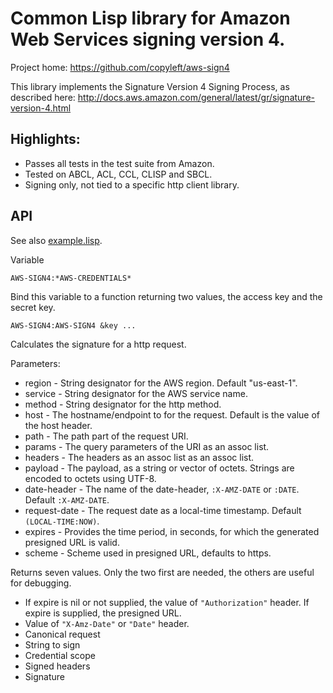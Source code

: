 Common Lisp library for Amazon Web Services signing version 4.
==============================================================

Project home: https://github.com/copyleft/aws-sign4

This library implements the Signature Version 4 Signing Process, as
described here:
http://docs.aws.amazon.com/general/latest/gr/signature-version-4.html

## Highlights:

* Passes all tests in the test suite from Amazon.
* Tested on ABCL, ACL, CCL, CLISP and SBCL.
* Signing only, not tied to a specific http client library.

## API

See also [example.lisp](example/example.lisp).

Variable
```
AWS-SIGN4:*AWS-CREDENTIALS*
```

Bind this variable to a function returning two values, the access key
and the secret key.

```
AWS-SIGN4:AWS-SIGN4 &key ...
```

Calculates the signature for a http request.

Parameters:

* region - String designator for the AWS region. Default "us-east-1".
* service - String designator for the AWS service name.
* method - String designator for the http method.
* host - The hostname/endpoint to for the request. Default is the
  value of the host header.
* path - The path part of the request URI.
* params - The query parameters of the URI as an assoc list.
* headers - The headers as an assoc list as an assoc list.
* payload - The payload, as a string or vector of octets. Strings are
  encoded to octets using UTF-8.
* date-header - The name of the date-header, `:X-AMZ-DATE` or
  `:DATE`. Default `:X-AMZ-DATE`.
* request-date - The request date as a local-time timestamp.
  Default `(LOCAL-TIME:NOW)`.
* expires - Provides the time period, in seconds, for which the generated presigned URL is valid.
* scheme - Scheme used in presigned URL, defaults to https.

Returns seven values. Only the two first are needed, the others are
useful for debugging.

* If expire is nil or not supplied, the value of `"Authorization"` header.
  If expire is supplied, the presigned URL.
* Value of `"X-Amz-Date"` or `"Date"` header.
* Canonical request
* String to sign
* Credential scope
* Signed headers
* Signature
